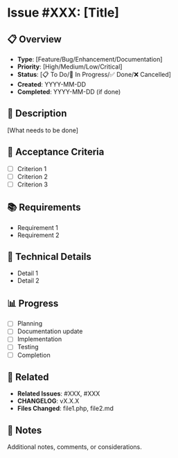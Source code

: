 # Issue #XXX: [Title]

## 📋 Overview
- **Type**: [Feature/Bug/Enhancement/Documentation]
- **Priority**: [High/Medium/Low/Critical]
- **Status**: [📋 To Do/🔄 In Progress/✅ Done/❌ Cancelled]
- **Created**: YYYY-MM-DD
- **Completed**: YYYY-MM-DD (if done)

## 📝 Description
[What needs to be done]

## 🎯 Acceptance Criteria
- [ ] Criterion 1
- [ ] Criterion 2
- [ ] Criterion 3

## 📚 Requirements
- Requirement 1
- Requirement 2

## 🔧 Technical Details
- Detail 1
- Detail 2

## 📊 Progress
- [ ] Planning
- [ ] Documentation update
- [ ] Implementation  
- [ ] Testing
- [ ] Completion

## 🔗 Related
- **Related Issues**: #XXX, #XXX
- **CHANGELOG**: vX.X.X
- **Files Changed**: file1.php, file2.md

## 💭 Notes
Additional notes, comments, or considerations.
